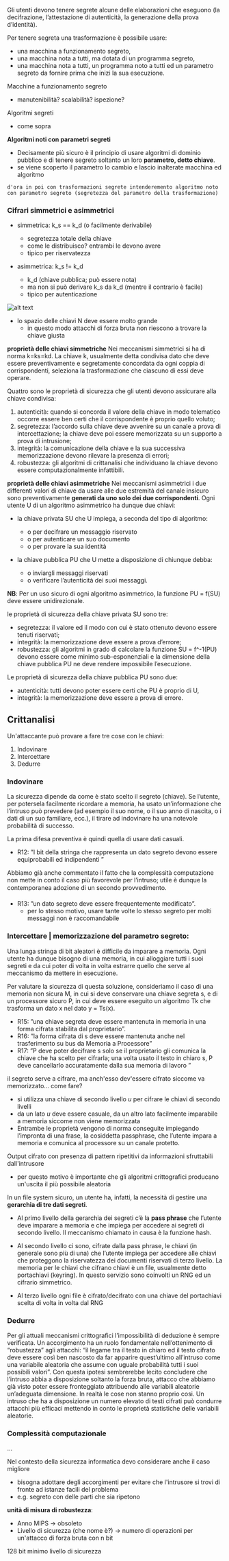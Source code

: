 Gli utenti devono tenere segrete alcune delle elaborazioni che eseguono (la decifrazione, l’attestazione di autenticità, la generazione della prova d’identità).

Per tenere segreta una trasformazione è possibile usare:
- una macchina a funzionamento segreto,
- una macchina nota a tutti, ma dotata di un programma segreto,
- una macchina nota a tutti, un programma noto a tutti ed un parametro segreto da fornire prima che inizi la sua esecuzione. 

Macchine a funzionamento segreto
- manutenibilità? scalabilità? ispezione?

Algoritmi segreti
- come sopra

**Algoritmi noti con parametri segreti**
- Decisamente più sicuro è il principio di usare algoritmi di dominio pubblico e di tenere segreto soltanto un loro **parametro, detto chiave**.
- se viene scoperto il parametro lo cambio e lascio inalterate macchina ed algoritmo

```
d'ora in poi con trasformazioni segrete intenderemento algoritmo noto con parametro segreto (segretezza del parametro della trasformazione)
```

### Cifrari simmetrici e asimmetrici
- simmetrica:   k_s == k_d (o facilmente derivabile)
    - segretezza totale della chiave
    - come le distribuisco? entrambi le devono avere
    - tipico per riservatezza

- asimmetrica:  k_s != k_d 
    - k_d (chiave pubblica; può essere nota)
    - ma non si può derivare k_s da k_d (mentre il contrario è facile)
    - tipico per autenticazione

![alt text](immagini/cifrari_simmetrici_e_asimmetrici.png)

- lo spazio delle chiavi N deve essere molto grande
    - in questo modo attacchi di forza bruta non riescono a trovare la chiave giusta

**proprietà delle chiavi simmetriche**
Nei meccanismi simmetrici si ha di norma k=ks=kd. La chiave k, usualmente detta condivisa dato che deve essere preventivamente e segretamente concordata da ogni coppia di corrispondenti, seleziona la trasformazione che ciascuno di essi deve operare. 

Quattro sono le proprietà di sicurezza che gli utenti devono assicurare alla chiave condivisa: 

1. autenticità: quando si concorda il valore della chiave in modo telematico occorre essere ben certi che il corrispondente è proprio quello voluto;
2. segretezza: l’accordo sulla chiave deve avvenire su un canale a prova di intercettazione; la chiave deve poi essere memorizzata su un supporto a prova di
intrusione;
3. integrità: la comunicazione della chiave e la sua successiva memorizzazione devono rilevare la presenza di errori;
4. robustezza: gli algoritmi di crittanalisi che individuano la chiave devono essere computazionalmente infattibili. 

**proprietà delle chiavi asimmetriche**
Nei meccanismi asimmetrici i due differenti valori di chiave da usare alle due estremità del canale insicuro sono preventivamente **generati da uno solo dei due corrispondenti**. Ogni utente U di un algoritmo asimmetrico ha dunque due chiavi:
- la chiave privata SU che U impiega, a seconda del tipo di algoritmo:
    - o per decifrare un messaggio riservato
    - o per autenticare un suo documento
    - o per provare la sua identità

- la chiave pubblica PU che U mette a disposizione di chiunque debba:
    - o inviargli messaggi riservati
    - o verificare l’autenticità dei suoi messaggi.

**NB**: Per un uso sicuro di ogni algoritmo asimmetrico, la funzione PU = f(SU) deve essere unidirezionale. 

le proprietà di sicurezza della chiave privata SU sono tre:
- segretezza: il valore ed il modo con cui è stato ottenuto devono essere tenuti riservati;
- integrità: la memorizzazione deve essere a prova d’errore;
- robustezza: gli algoritmi in grado di calcolare la funzione SU = f^-1(PU) devono essere come minimo sub-esponenziali e la dimensione della chiave pubblica PU ne deve rendere impossibile l’esecuzione.

Le proprietà di sicurezza della chiave pubblica PU sono due:
- autenticità: tutti devono poter essere certi che PU è proprio di U,
- integrità: la memorizzazione deve essere a prova di errore. 









## Crittanalisi
Un'attaccante può provare a fare tre cose con le chiavi:
1. Indovinare
2. Intercettare
3. Dedurre

### Indovinare
La sicurezza dipende da come è stato scelto il segreto (chiave). Se l’utente, per potersela facilmente ricordare a memoria, ha usato un’informazione che l’intruso può prevedere (ad esempio il suo nome, o il suo anno di nascita, o i dati di un suo familiare, ecc.), il tirare ad indovinare ha una notevole probabilità di successo.

La prima difesa preventiva è quindi quella di usare dati casuali.
- R12: ”I bit della stringa che rappresenta un dato segreto devono essere equiprobabili ed indipendenti ”

Abbiamo già anche commentato il fatto che la complessità computazione non mette in conto il caso più favorevole per l’intruso; utile è dunque la contemporanea adozione di un secondo provvedimento.

- R13: ”un dato segreto deve essere frequentemente modificato”. 
    - per lo stesso motivo, usare tante volte lo stesso segreto per molti messaggi non è raccomandabile


### Intercettare | memorizzazione del parametro segreto:
Una lunga stringa di bit aleatori è difficile da imparare a memoria. Ogni utente ha dunque bisogno di una memoria, in cui alloggiare tutti i suoi segreti e da cui poter di volta in volta estrarre quello che serve al meccanismo da mettere in esecuzione. 

Per valutare la sicurezza di questa soluzione, consideriamo il caso di una memoria non sicura M, in cui si deve conservare una chiave segreta s, e di un processore sicuro P, in cui deve essere eseguito un algoritmo Tk che trasforma un dato x nel dato y = Ts(x). 

- R15: ”una chiave segreta deve essere mantenuta in memoria in una forma cifrata stabilita dal proprietario”.
- R16: ”la forma cifrata di s deve essere mantenuta anche nel trasferimento su bus da Memoria a Processore”
- R17: ”P deve poter decifrare s solo se il proprietario gli comunica la chiave che ha scelto per cifrarla; una volta usato il testo in chiaro s, P deve cancellarlo accuratamente dalla sua memoria di lavoro ”

il segreto serve a cifrare, ma anch'esso dev'essere cifrato siccome va memorizzato... come fare?
- si utilizza una chiave di secondo livello *u* per cifrare le chiavi di secondo livelli
- da un lato *u* deve essere casuale, da un altro lato facilmente imparabile a memoria siccome non viene memorizzata
- Entrambe le proprietà vengono di norma conseguite impiegando l’impronta di una frase, la cosiddetta passphrase, che l’utente impara a memoria e comunica al processore su un canale protetto. 

Output cifrato con presenza di pattern ripetitivi da informazioni sfruttabili dall'intrusore
- per questo motivo è importante che gli algoritmi crittografici producano un'uscita il più possibile aleatoria

In un file system sicuro, un utente ha, infatti, la necessità di gestire una **gerarchia di tre dati segreti**.

- Al primo livello della gerarchia dei segreti c’è la **pass phrase** che l’utente deve imparare a memoria e che impiega per accedere ai segreti di secondo livello. Il meccanismo chiamato in causa è la funzione hash.

- Al secondo livello ci sono, cifrate dalla pass phrase, le chiavi (in generale sono più di una) che l’utente impiega per accedere alle chiavi che proteggono la riservatezza dei documenti riservati di terzo livello. La memoria per le chiavi che cifrano chiavi è un file, usualmente detto portachiavi
(keyring). In questo servizio sono coinvolti un RNG ed un cifrario simmetrico.

- Al terzo livello ogni file è cifrato/decifrato con una chiave del portachiavi scelta di volta in volta dal RNG 


### Dedurre
Per gli attuali meccanismi crittografici l’impossibilità di deduzione è sempre verificata. Un accorgimento ha
un ruolo fondamentale nell’ottenimento di “robustezza” agli attacchi:
“il legame tra il testo in chiaro ed il testo cifrato deve essere così ben nascosto da far apparire quest’ultimo
all’intruso come una variabile aleatoria che assume con uguale probabilità tutti i suoi possibili valori”.
 Con questa ipotesi sembrerebbe lecito concludere che l’intruso abbia a disposizione soltanto la forza
bruta, attacco che abbiamo già visto poter essere fronteggiato attribuendo alle variabili aleatorie un’adeguata
dimensione. In realtà le cose non stanno proprio cosi. Un intruso che ha a disposizione un numero elevato di testi
cifrati può condurre attacchi più efficaci mettendo in conto le proprietà statistiche delle variabili aleatorie. 




### Complessità computazionale
...


Nel contesto della sicurezza informatica devo considerare anche il caso migliore
- bisogna adottare degli accorgimenti per evitare che l'intrusore si trovi di fronte ad istanze facili del problema
- e.g. segreto con delle parti che sia ripetono


**unità di misura di robustezza**:
- Anno MIPS -> obsoleto
- Livello di sicurezza (che nome è?) -> numero di operazioni per un'attacco di forza bruta con n bit

128 bit minimo livello di sicurezza






